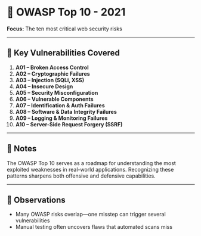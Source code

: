 # 🧱 OWASP Top 10 - 2021

**Focus:** The ten most critical web security risks

---

## 📘 Key Vulnerabilities Covered

1. **A01 – Broken Access Control**  
2. **A02 – Cryptographic Failures**  
3. **A03 – Injection (SQLi, XSS)**  
4. **A04 – Insecure Design**  
5. **A05 – Security Misconfiguration**  
6. **A06 – Vulnerable Components**  
7. **A07 – Identification & Auth Failures**  
8. **A08 – Software & Data Integrity Failures**  
9. **A09 – Logging & Monitoring Failures**  
10. **A10 – Server-Side Request Forgery (SSRF)**

---

## 🧠 Notes

The OWASP Top 10 serves as a roadmap for understanding the most exploited weaknesses in real-world applications. Recognizing these patterns sharpens both offensive and defensive capabilities.

---

## 🧪 Observations

- Many OWASP risks overlap—one misstep can trigger several vulnerabilities
- Manual testing often uncovers flaws that automated scans miss

